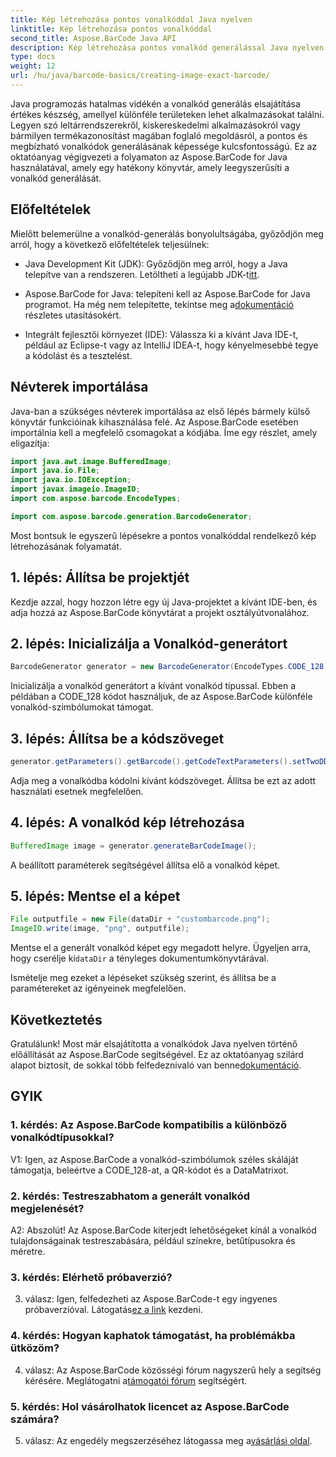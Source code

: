```yaml
---
title: Kép létrehozása pontos vonalkóddal Java nyelven
linktitle: Kép létrehozása pontos vonalkóddal
second_title: Aspose.BarCode Java API
description: Kép létrehozása pontos vonalkód generálással Java nyelven az Aspose.BarCode segítségével. Egyszerűen hozhat létre egyedi vonalkódokat. Fedezze fel a dokumentációt, töltse le és kérjen támogatást.
type: docs
weight: 12
url: /hu/java/barcode-basics/creating-image-exact-barcode/
---
```

Java programozás hatalmas vidékén a vonalkód generálás elsajátítása értékes készség, amellyel különféle területeken lehet alkalmazásokat találni. Legyen szó leltárrendszerekről, kiskereskedelmi alkalmazásokról vagy bármilyen termékazonosítást magában foglaló megoldásról, a pontos és megbízható vonalkódok generálásának képessége kulcsfontosságú. Ez az oktatóanyag végigvezeti a folyamaton az Aspose.BarCode for Java használatával, amely egy hatékony könyvtár, amely leegyszerűsíti a vonalkód generálását.

## Előfeltételek

Mielőtt belemerülne a vonalkód-generálás bonyolultságába, győződjön meg arról, hogy a következő előfeltételek teljesülnek:

-  Java Development Kit (JDK): Győződjön meg arról, hogy a Java telepítve van a rendszeren. Letöltheti a legújabb JDK-t[itt](https://www.oracle.com/java/technologies/javase-downloads.html).

-  Aspose.BarCode for Java: telepíteni kell az Aspose.BarCode for Java programot. Ha még nem telepítette, tekintse meg a[dokumentáció](https://reference.aspose.com/barcode/java/) részletes utasításokért.

- Integrált fejlesztői környezet (IDE): Válassza ki a kívánt Java IDE-t, például az Eclipse-t vagy az IntelliJ IDEA-t, hogy kényelmesebbé tegye a kódolást és a tesztelést.

## Névterek importálása

Java-ban a szükséges névterek importálása az első lépés bármely külső könyvtár funkcióinak kihasználása felé. Az Aspose.BarCode esetében importálnia kell a megfelelő csomagokat a kódjába. Íme egy részlet, amely eligazítja:

```java
import java.awt.image.BufferedImage;
import java.io.File;
import java.io.IOException;
import javax.imageio.ImageIO;
import com.aspose.barcode.EncodeTypes;

import com.aspose.barcode.generation.BarcodeGenerator;
```

Most bontsuk le egyszerű lépésekre a pontos vonalkóddal rendelkező kép létrehozásának folyamatát.

## 1. lépés: Állítsa be projektjét

Kezdje azzal, hogy hozzon létre egy új Java-projektet a kívánt IDE-ben, és adja hozzá az Aspose.BarCode könyvtárat a projekt osztályútvonalához.

## 2. lépés: Inicializálja a Vonalkód-generátort

```java
BarcodeGenerator generator = new BarcodeGenerator(EncodeTypes.CODE_128);
```

Inicializálja a vonalkód generátort a kívánt vonalkód típussal. Ebben a példában a CODE_128 kódot használjuk, de az Aspose.BarCode különféle vonalkód-szimbólumokat támogat.

## 3. lépés: Állítsa be a kódszöveget

```java
generator.getParameters().getBarcode().getCodeTextParameters().setTwoDDisplayText("123456");
```

Adja meg a vonalkódba kódolni kívánt kódszöveget. Állítsa be ezt az adott használati esetnek megfelelően.

## 4. lépés: A vonalkód kép létrehozása

```java
BufferedImage image = generator.generateBarCodeImage();
```

A beállított paraméterek segítségével állítsa elő a vonalkód képet.

## 5. lépés: Mentse el a képet

```java
File outputfile = new File(dataDir + "custombarcode.png");
ImageIO.write(image, "png", outputfile);
```

 Mentse el a generált vonalkód képet egy megadott helyre. Ügyeljen arra, hogy cserélje ki`dataDir` a tényleges dokumentumkönyvtárával.

Ismételje meg ezeket a lépéseket szükség szerint, és állítsa be a paramétereket az igényeinek megfelelően.

## Következtetés

 Gratulálunk! Most már elsajátította a vonalkódok Java nyelven történő előállítását az Aspose.BarCode segítségével. Ez az oktatóanyag szilárd alapot biztosít, de sokkal több felfedeznivaló van benne[dokumentáció](https://reference.aspose.com/barcode/java/).

## GYIK

### 1. kérdés: Az Aspose.BarCode kompatibilis a különböző vonalkódtípusokkal?

V1: Igen, az Aspose.BarCode a vonalkód-szimbólumok széles skáláját támogatja, beleértve a CODE_128-at, a QR-kódot és a DataMatrixot.

### 2. kérdés: Testreszabhatom a generált vonalkód megjelenését?

A2: Abszolút! Az Aspose.BarCode kiterjedt lehetőségeket kínál a vonalkód tulajdonságainak testreszabására, például színekre, betűtípusokra és méretre.

### 3. kérdés: Elérhető próbaverzió?

 3. válasz: Igen, felfedezheti az Aspose.BarCode-t egy ingyenes próbaverzióval. Látogatás[ez a link](https://releases.aspose.com/) kezdeni.

### 4. kérdés: Hogyan kaphatok támogatást, ha problémákba ütközöm?

 4. válasz: Az Aspose.BarCode közösségi fórum nagyszerű hely a segítség kérésére. Meglátogatni a[támogatói fórum](https://forum.aspose.com/c/barcode/13) segítségért.

### 5. kérdés: Hol vásárolhatok licencet az Aspose.BarCode számára?

 5. válasz: Az engedély megszerzéséhez látogassa meg a[vásárlási oldal](https://purchase.aspose.com/buy).